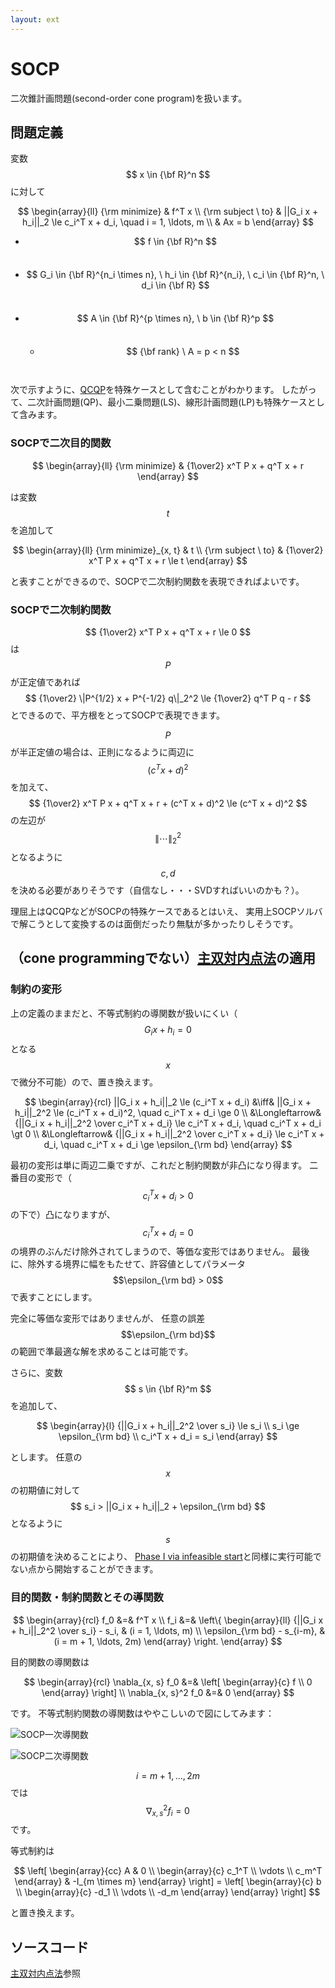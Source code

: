 ```yaml
---
layout: ext
---
```

# SOCP

二次錐計画問題(second-order cone program)を扱います。

## 問題定義

変数 $$ x \in {\bf R}^n $$ に対して

$$
\begin{array}{ll}
{\rm minimize}     & f^T x \\
{\rm subject \ to} & ||G_i x + h_i||_2 \le c_i^T x + d_i, \quad i = 1, \ldots, m \\
                   & Ax = b
\end{array}
$$

* $$ f \in {\bf R}^n $$　
* $$ G_i \in {\bf R}^{n_i \times n}, \ h_i \in {\bf R}^{n_i}, \ c_i \in {\bf R}^n, \ d_i \in {\bf R} $$　
* $$ A \in {\bf R}^{p \times n}, \ b \in {\bf R}^p $$　
  * $$ {\bf rank} \ A = p < n $$　

次で示すように、[QCQP](QCQP)を特殊ケースとして含むことがわかります。
したがって、二次計画問題(QP)、最小二乗問題(LS)、線形計画問題(LP)も特殊ケースとして含みます。

### SOCPで二次目的関数

$$
\begin{array}{ll}
{\rm minimize}     & {1\over2} x^T P x + q^T x + r
\end{array}
$$

は変数 $$t$$ を追加して

$$
\begin{array}{ll}
{\rm minimize}_{x, t} & t \\
{\rm subject \ to}    & {1\over2} x^T P x + q^T x + r \le t
\end{array}
$$

と表すことができるので、SOCPで二次制約関数を表現できればよいです。

### SOCPで二次制約関数

$$ {1\over2} x^T P x + q^T x + r \le 0 $$
は $$P$$ が正定値であれば
$$ {1\over2} \|P^{1/2} x + P^{-1/2} q\|_2^2 \le {1\over2} q^T P q - r $$
とできるので、平方根をとってSOCPで表現できます。

$$P$$ が半正定値の場合は、正則になるように両辺に $$(c^T x + d)^2$$ を加えて、
$$ {1\over2} x^T P x + q^T x + r + (c^T x + d)^2 \le (c^T x + d)^2 $$
の左辺が $$ \|\cdots\|_2^2 $$ となるように
$$c, d$$ を決める必要がありそうです（自信なし・・・SVDすればいいのかも？）。

理屈上はQCQPなどがSOCPの特殊ケースであるとはいえ、
実用上SOCPソルバで解こうとして変換するのは面倒だったり無駄が多かったりしそうです。

## （cone programmingでない）[主双対内点法](PrimalDualIPM)の適用

### 制約の変形

上の定義のままだと、不等式制約の導関数が扱いにくい（ $$G_i x + h_i = 0$$ となる $$x$$ で微分不可能）ので、置き換えます。

$$
\begin{array}{rcl}
  ||G_i x + h_i||_2 \le (c_i^T x + d_i)
  &\iff& ||G_i x + h_i||_2^2 \le (c_i^T x + d_i)^2,
         \quad c_i^T x + d_i \ge 0  \\
  &\Longleftarrow& {||G_i x + h_i||_2^2 \over c_i^T x + d_i} \le c_i^T x + d_i,
         \quad c_i^T x + d_i \gt 0  \\
  &\Longleftarrow& {||G_i x + h_i||_2^2 \over c_i^T x + d_i} \le c_i^T x + d_i,
         \quad c_i^T x + d_i \ge \epsilon_{\rm bd}
\end{array}
$$

最初の変形は単に両辺二乗ですが、これだと制約関数が非凸になり得ます。
二番目の変形で（ $$c_i^T x + d_i > 0$$ の下で）凸になりますが、
$$c_i^T x + d_i = 0$$ の境界のぶんだけ除外されてしまうので、等価な変形ではありません。
最後に、除外する境界に幅をもたせて、許容値としてパラメータ $$\epsilon_{\rm bd} > 0$$ で表すことにします。

完全に等価な変形ではありませんが、
任意の誤差 $$\epsilon_{\rm bd}$$ の範囲で準最適な解を求めることは可能です。

さらに、変数 $$ s \in {\bf R}^m $$ を追加して、

$$
\begin{array}{l}
 {||G_i x + h_i||_2^2 \over s_i} \le s_i \\
 s_i \ge \epsilon_{\rm bd} \\
 c_i^T x + d_i = s_i
\end{array}
$$

とします。
任意の $$x$$ の初期値に対して $$ s_i > ||G_i x + h_i||_2 + \epsilon_{\rm bd} $$ となるように
$$ s $$ の初期値を決めることにより、
[Phase I via infeasible start](PrimalDualIPM)と同様に実行可能でない点から開始することができます。

### 目的関数・制約関数とその導関数

$$
\begin{array}{rcl}
f_0 &=& f^T x \\
f_i &=& \left\{ \begin{array}{ll}
        {||G_i x + h_i||_2^2 \over s_i} - s_i, & (i = 1, \ldots, m) \\
        \epsilon_{\rm bd} - s_{i-m}, & (i = m + 1, \ldots, 2m)
        \end{array} \right.
\end{array}
$$

目的関数の導関数は

$$
\begin{array}{rcl}
\nabla_{x, s} f_0   &=&
  \left[ \begin{array}{c}
  f \\ 0
  \end{array} \right] \\
\nabla_{x, s}^2 f_0 &=& 0
\end{array}
$$

です。
不等式制約関数の導関数はややこしいので図にしてみます：

![SOCP一次導関数](SOCP1.png)

![SOCP二次導関数](SOCP2.png)

$$ i = m + 1, \ldots, 2m $$ では $$ \nabla_{x,s}^2 f_i = 0 $$ です。

等式制約は

$$
\left[ \begin{array}{cc}
  A & 0 \\
  \begin{array}{c}
  c_1^T \\ \vdots \\ c_m^T
  \end{array} & -I_{m \times m}
\end{array} \right] =
\left[ \begin{array}{c}
  b \\
  \begin{array}{c}
  -d_1 \\ \vdots \\ -d_m
  \end{array}
\end{array} \right]
$$

と置き換えます。

## ソースコード

[主双対内点法](PrimalDualIPM)参照
